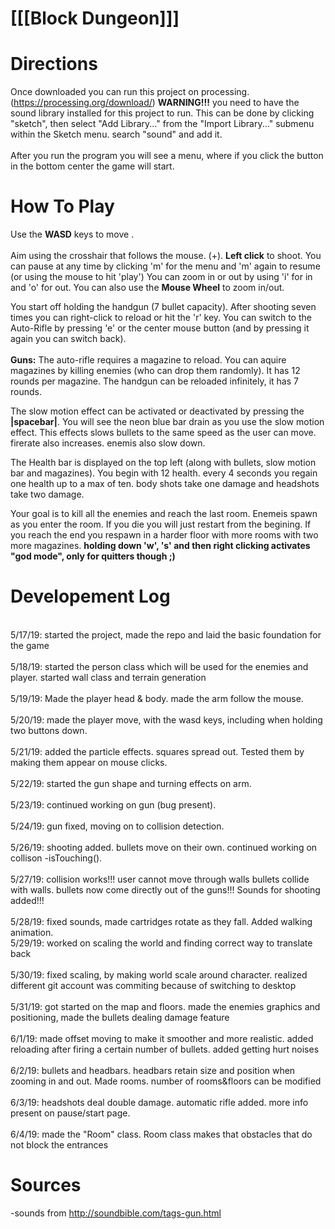 # [[[Block Dungeon]]]
# Directions
  Once downloaded you can run this project on processing. (https://processing.org/download/) <b>WARNING!!!</b> you need to have the sound library installed for this project to run. This can be done by clicking "sketch", then select "Add Library..." from the "Import Library..." submenu within the Sketch menu. search "sound" and add it.<br></br>
  After you run the program you will see a menu, where if you click the button in the bottom center the game will start.
# How To Play
  Use the <b>WASD</b> keys to move . <br></br>
  Aim using the crosshair that follows the mouse. (+). <b>Left click</b> to shoot. 
  You can pause at any time by clicking 'm' for the menu and 'm' again to resume (or using the mouse to hit 'play')
  You can zoom in or out by using 'i' for in and 'o' for out. You can also use the <b>Mouse Wheel</b> to zoom in/out.
  
  You start off holding the handgun (7 bullet capacity). After shooting seven times you can right-click to reload or hit the 'r' key. You can switch to the Auto-Rifle  by pressing 'e' or the center mouse button (and by pressing it again you can switch back). <br></br>
<b>Guns:</b>
The auto-rifle requires a magazine to reload. You can aquire magazines by killing enemies (who can drop them randomly). It has 12 rounds per magazine. The handgun can be reloaded infinitely, it has 7 rounds.

  The slow motion effect can be activated or deactivated by pressing the <b>|spacebar|</b>. You will see the neon blue bar drain as you use the slow motion effect. This effects slows bullets to the same speed as the user can move. firerate also increases. enemis also slow down.
  
  The Health bar is displayed on the top left (along with bullets, slow motion bar and magazines). You begin with 12 health. every 4 seconds you regain one health up to a max of ten. body shots take one damage and headshots take two damage.
  
  Your goal is to kill all the enemies and reach the last room. Enemeis spawn as you enter the room. If you die you will just restart from the begining. If you reach the end you respawn in a harder floor with more rooms with two more magazines. 
  **holding down 'w', 's' and then right clicking activates "god mode", only for quitters though ;)**
# Developement Log 
<br> 5/17/19: started the project, made the repo and laid the basic foundation for the game</br>
<br> 5/18/19: started the person class which will be used for the enemies and player. started wall class and terrain generation</br>
<br> 5/19/19: Made the player head & body. made the arm follow the mouse. </br>
<br> 5/20/19: made the player move, with the wasd keys, including when holding two buttons down. </br>
<br> 5/21/19: added the particle effects. squares spread out. Tested them by making them appear on mouse clicks. </br>
<br> 5/22/19: started the gun shape and turning effects on arm. </br>
<br> 5/23/19: continued working on gun (bug present). </br>
<br> 5/24/19: gun fixed, moving on to collision detection. </br>
<br> 5/26/19: shooting added. bullets move on their own. continued working on collison -isTouching(). </br>
<br> 5/27/19: collision works!!! user cannot move through walls bullets collide with walls. bullets now come directly out of the guns!!! Sounds for shooting added!!!</br>
<br> 5/28/19: fixed sounds, made cartridges rotate as they fall. Added walking animation. 
<br> 5/29/19: worked on scaling the world and finding correct way to translate back </br>
<br> 5/30/19: fixed scaling, by making world scale around character. realized different git account was commiting because of switching to desktop </br>
<br> 5/31/19: got started on the map and floors. made the enemies graphics and positioning, made the bullets dealing damage feature </br>
<br> 6/1/19: made offset moving to make it smoother and more realistic. added reloading after firing a certain number of bullets. added getting hurt noises</br>
<br> 6/2/19: bullets and headbars. headbars retain size and position when zooming in and out. Made rooms. number of rooms&floors can be modified</br>
<br> 6/3/19: headshots deal double damage. automatic rifle added. more info present on pause/start page. </br>
<br> 6/4/19: made the "Room" class. Room class makes that obstacles that do not block the entrances </br>
# Sources
-sounds from http://soundbible.com/tags-gun.html
